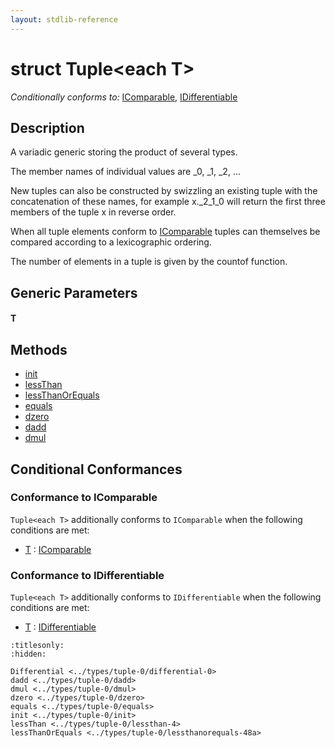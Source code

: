 ```yaml
---
layout: stdlib-reference
---
```


# struct Tuple\<each T\>

*Conditionally conforms to:* [IComparable](../../interfaces/icomparable-01/index.html), [IDifferentiable](../../interfaces/idifferentiable-01/index.html)

## Description

A variadic generic storing the product of several types.

The member names of individual values are <span class='code'>_0</span>, <span class='code'>_1</span>, <span class='code'>_2</span>, ...

New tuples can also be constructed by swizzling an existing tuple with the
concatenation of these names, for example <span class='code'>x._2_1_0</span> will return the first
three members of the tuple <span class='code'>x</span> in reverse order.

When all tuple elements conform to <span class='code'><a href="../../interfaces/icomparable-01/index.html" class="code_type">IComparable</a></span> tuples can themselves be
compared according to a lexicographic ordering.

The number of elements in a tuple is given by the <span class='code'>countof</span> function.


## Generic Parameters

####  <a id="typeparam-T"></a>T

## Methods

* [init](init.html)
* [lessThan](lessthan-4.html)
* [lessThanOrEquals](lessthanorequals-48a.html)
* [equals](equals.html)
* [dzero](dzero.html)
* [dadd](dadd.html)
* [dmul](dmul.html)

## Conditional Conformances

### Conformance to IComparable
`Tuple<each T>` additionally conforms to `IComparable` when the following conditions are met:

  * [T](index.html#typeparam-T) : [IComparable](../../interfaces/icomparable-01/index.html)
### Conformance to IDifferentiable
`Tuple<each T>` additionally conforms to `IDifferentiable` when the following conditions are met:

  * [T](index.html#typeparam-T) : [IDifferentiable](../../interfaces/idifferentiable-01/index.html)

```{toctree}
:titlesonly:
:hidden:

Differential <../types/tuple-0/differential-0>
dadd <../types/tuple-0/dadd>
dmul <../types/tuple-0/dmul>
dzero <../types/tuple-0/dzero>
equals <../types/tuple-0/equals>
init <../types/tuple-0/init>
lessThan <../types/tuple-0/lessthan-4>
lessThanOrEquals <../types/tuple-0/lessthanorequals-48a>
```
